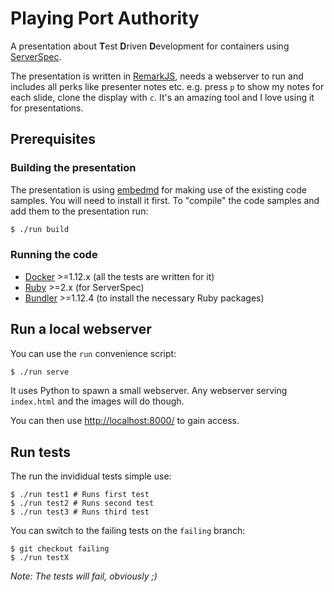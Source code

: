 # Playing Port Authority

A presentation about **T**est **D**riven **D**evelopment for containers using [ServerSpec](http://serverspec.org/).

The presentation is written in [RemarkJS](http://remarkjs.com), needs a webserver to run and includes all perks like presenter notes etc. e.g. press `p` to show my notes for each slide, clone the display with `c`. It's an amazing tool and I love using it for presentations.

## Prerequisites

### Building the presentation

The presentation is using [embedmd](https://github.com/campoy/embedmd) for making use of the existing code samples. You will need to install it first.
To "compile" the code samples and add them to the presentation run:

```sh
$ ./run build
```

### Running the code

- [Docker](https://docker.com) >=1.12.x (all the tests are written for it)
- [Ruby](https://ruby-lang.org) >=2.x (for ServerSpec)
- [Bundler](https://bundler.io) >=1.12.4 (to install the necessary Ruby packages)

## Run a local webserver

You can use the `run` convenience script:

```sh
$ ./run serve
```
It uses Python to spawn a small webserver. Any webserver serving `index.html` and the images will do though.

You can then use [http://localhost:8000/](http://localhost:8000/) to gain access.

## Run tests

The run the invididual tests simple use:

```
$ ./run test1 # Runs first test
$ ./run test2 # Runs second test
$ ./run test3 # Runs third test
```

You can switch to the failing tests on the `failing` branch:

```
$ git checkout failing
$ ./run testX
```

_Note: The tests will fail, obviously ;)_
